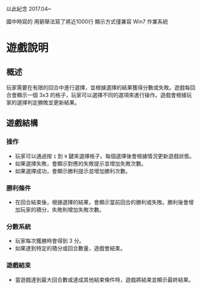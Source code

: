 以此紀念 2017.04~ 

國中時寫的 用窮舉法寫了將近1000行
顯示方式僅兼容 Win7 作業系統

# 遊戲說明

## 概述
玩家需要在有限的回合中進行選擇，並根據選擇的結果獲得分數或失敗。遊戲每回合會顯示一個 3x3 的格子，玩家可以選擇不同的選項來進行操作。遊戲會根據玩家的選擇判定勝敗並更新結果。

## 遊戲結構

###  操作
- 玩家可以通過按 `1` 到 `9` 鍵來選擇格子。每個選擇後會根據情況更新遊戲狀態。
- 如果選擇失敗，會顯示對應的失敗提示並增加失敗次數。
- 如果選擇成功，會顯示勝利提示並增加勝利次數。

###  勝利條件
- 在回合結束後，根據選擇的結果，會顯示當前回合的勝利或失敗。勝利後會增加玩家的積分，失敗則增加失敗次數。

###  分數系統
- 玩家每次獲勝時會得到 3 分。
- 如果達到特定的積分或回合數量，遊戲會結束。

###  遊戲結束
- 當遊戲達到最大回合數或達成其他結束條件時，遊戲將結束並顯示最終結果。






